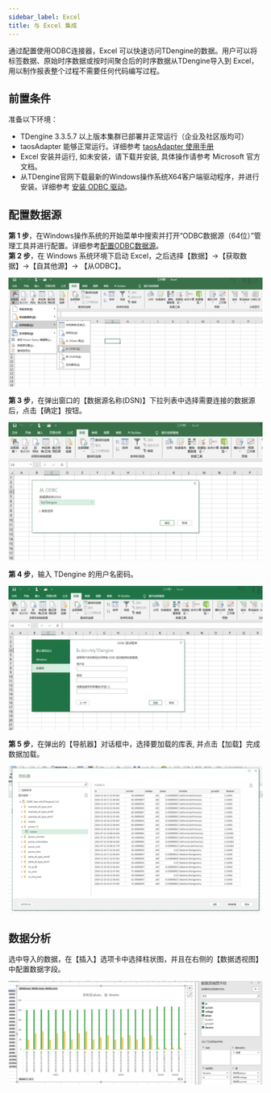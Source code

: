 ```yaml
---
sidebar_label: Excel
title: 与 Excel 集成
---
```


通过配置使用ODBC连接器，Excel 可以快速访问TDengine的数据。用户可以将标签数据、原始时序数据或按时间聚合后的时序数据从TDengine导入到 Excel，用以制作报表整个过程不需要任何代码编写过程。

## 前置条件

准备以下环境：
- TDengine 3.3.5.7 以上版本集群已部署并正常运行（企业及社区版均可）
- taosAdapter 能够正常运行。详细参考 [taosAdapter 使用手册](../../../reference/components/taosadapter)
- Excel 安装并运行, 如未安装，请下载并安装, 具体操作请参考 Microsoft 官方文档。
- 从TDengine官网下载最新的Windows操作系统X64客户端驱动程序，并进行安装。详细参考 [安装 ODBC 驱动](../../../reference/connector/odbc/#安装)。

## 配置数据源

**第 1 步**，在Windows操作系统的开始菜单中搜索并打开“ODBC数据源（64位）”管理工具并进行配置。详细参考[配置ODBC数据源](../../../reference/connector/odbc/#配置数据源)。   
**第 2 步**，在 Windows 系统环境下启动 Excel，之后选择【数据】->【获取数据】->【自其他源】-> 【从ODBC】。 

![excel-odbc](./excel/odbc-menu.jpg) 

**第 3 步**，在弹出窗口的【数据源名称(DSN)】下拉列表中选择需要连接的数据源后，点击【确定】按钮。

![excel-odbc](./excel/odbc-select.jpg) 

**第 4 步**，输入 TDengine 的用户名密码。

![excel-odbc](./excel/odbc-config.jpg) 

**第 5 步**，在弹出的【导航器】对话框中，选择要加载的库表, 并点击【加载】完成数据加载。

![excel-odbc](./excel/odbc-load.jpg)

## 数据分析

选中导入的数据，在【插入】选项卡中选择柱状图，并且在右侧的【数据透视图】中配置数据字段。

![excel-odbc](./excel/odbc-data.jpg)
